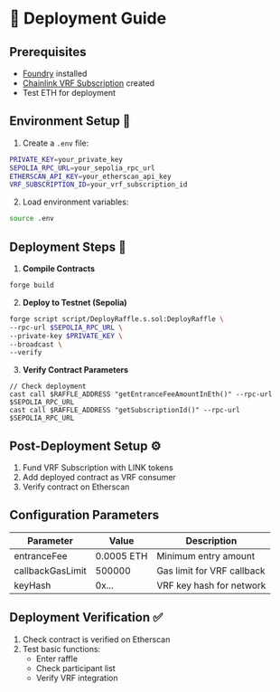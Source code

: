# 🚀 Deployment Guide

## Prerequisites

- [Foundry](https://book.getfoundry.sh/getting-started/installation.html) installed
- [Chainlink VRF Subscription](https://vrf.chain.link/) created
- Test ETH for deployment

## Environment Setup 🔧

1. Create a `.env` file:

```bash
PRIVATE_KEY=your_private_key
SEPOLIA_RPC_URL=your_sepolia_rpc_url
ETHERSCAN_API_KEY=your_etherscan_api_key
VRF_SUBSCRIPTION_ID=your_vrf_subscription_id
```

2. Load environment variables:

```bash
source .env
```

## Deployment Steps 📝

1. **Compile Contracts**

```bash
forge build
```

2. **Deploy to Testnet (Sepolia)**

```bash
forge script script/DeployRaffle.s.sol:DeployRaffle \
--rpc-url $SEPOLIA_RPC_URL \
--private-key $PRIVATE_KEY \
--broadcast \
--verify
```

3. **Verify Contract Parameters**
```solidity
// Check deployment
cast call $RAFFLE_ADDRESS "getEntranceFeeAmountInEth()" --rpc-url $SEPOLIA_RPC_URL
cast call $RAFFLE_ADDRESS "getSubscriptionId()" --rpc-url $SEPOLIA_RPC_URL
```

## Post-Deployment Setup ⚙️

1. Fund VRF Subscription with LINK tokens
2. Add deployed contract as VRF consumer
3. Verify contract on Etherscan

## Configuration Parameters

| Parameter | Value | Description |
|-----------|-------|-------------|
| entranceFee | 0.0005 ETH | Minimum entry amount |
| callbackGasLimit | 500000 | Gas limit for VRF callback |
| keyHash | 0x...| VRF key hash for network |

## Deployment Verification ✅

1. Check contract is verified on Etherscan
2. Test basic functions:
   - Enter raffle
   - Check participant list
   - Verify VRF integration